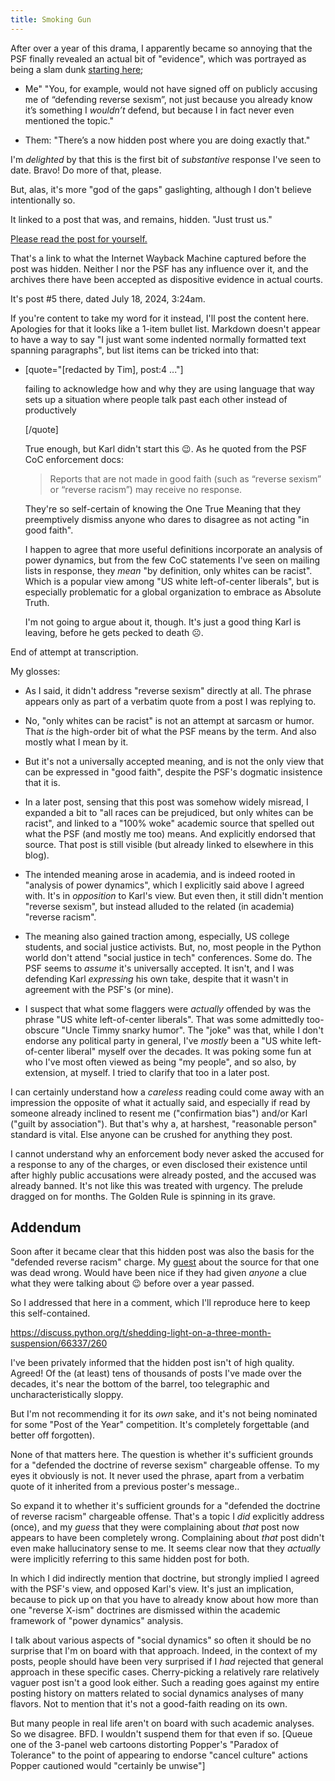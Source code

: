 ```yaml
---
title: Smoking Gun
---
```


After over a year of this  drama, I apparently became so annoying that the PSF finally revealed an actual bit of "evidence", which was portrayed as being a slam dunk [starting here](https://discuss.python.org/t/suspension-of-franz-kiraly/103776/95);

- Me" "You, for example, would not have signed off on publicly accusing me of “defending reverse sexism”, not just because you already know it’s something I _wouldn’t_ defend, but because I in fact never even mentioned the topic."

- Them: "There’s a now hidden post where you are doing exactly that."

I'm _delighted_ by that this is the first bit of _substantive_ response I've seen to date. Bravo! Do more of that, please.

But, alas, it's more "god of the gaps" gaslighting, although I don't believe intentionally so.

It linked to a post that was, and remains, hidden. "Just trust us."

[Please read the post for yourself.](https://web.archive.org/web/20240718111426/https://discuss.python.org/t/im-leaving-too/58408)

That's a link to what the Internet Wayback Machine captured before the post was hidden. Neither I nor the PSF has any influence over it, and the archives there have been accepted as dispositive evidence in actual courts.

It's post #5 there, dated July 18, 2024, 3:24am.

If you're content to take my word for it instead, I'll post the content here. Apologies for that it looks like a 1-item bullet list.  Markdown doesn't appear to have a way to say "I just want some indented normally formatted text spanning paragraphs", but list items can be tricked into that:

-  [quote="[redacted by Tim], post:4 ..."]

   failing to acknowledge how and why they are using language that way sets up a situation where people talk past each other instead of productively
   
   [/quote]

   True enough, but Karl didn't start this :wink:. As he quoted from the PSF CoC enforcement docs:

   > Reports that are not made in good faith (such as “reverse sexism” or “reverse racism”) may receive no response.

   They're so self-certain of knowing the One True Meaning that they preemptively dismiss anyone who dares to disagree as not acting "in good faith".

   I happen to agree that more useful definitions incorporate an analysis of power dynamics, but from the few CoC statements I've seen on mailing lists in response, they _mean_ "by definition, only whites can be racist". Which is a popular view among "US white left-of-center liberals", but is especially problematic for a global organization to embrace as Absolute Truth.

   I'm not going to argue about it, though. It's just a good thing Karl is leaving, before he gets pecked to death :frowning_face:.

End of attempt at transcription.

My glosses:

- As I said, it didn't address "reverse sexism" directly at all. The phrase appears only as part of a verbatim quote from a post I was replying to.

- No, "only whites can be racist" is not an attempt at sarcasm or humor. That _is_ the high-order bit of what the PSF means by the term. And also mostly what I mean by it.

- But it's not a universally accepted meaning, and is not the only view that can be expressed in "good faith", despite the PSF's dogmatic insistence that it is.

- In a later post, sensing that this post was somehow widely misread, I expanded a bit to "all races can be prejudiced, but only whites can be racist", and linked to a "100% woke" academic source that spelled out what the PSF (and mostly me too) means. And explicitly endorsed that source. That post is still visible (but already linked to elsewhere in this blog).

- The intended meaning arose in academia, and is indeed rooted in "analysis of power dynamics", which I explicitly said above I agreed with. It's in _opposition_ to Karl's view. But even then, it still didn't mention "reverse sexism", but instead alluded to the related (in academia) "reverse racism".

- The meaning also gained traction among, especially, US college students, and social justice activists. But, no, most people in the Python world don't attend "social justice in tech" conferences. Some do. The PSF seems to _assume_ it's universally accepted. It isn't, and I was defending Karl _expressing_ his own take, despite that it wasn't in agreement with the PSF's (or mine).

- I suspect that what some flaggers were _actually_ offended by was the phrase "US white left-of-center liberals". That was some admittedly too-obscure "Uncle Timmy snarky humor". The "joke" was that, while I don't endorse any political party in general, I've _mostly_ been a "US white left-of-center liberal" myself over the decades. It was poking some fun at who I've most often viewed as being "my people", and so also, by extension, at myself. I tried to clarify that too in a later post.

I can certainly understand how a _careless_ reading could come away with an impression the opposite of what it actually said, and especially if read by someone already inclined to resent me ("confirmation bias") and/or Karl ("guilt by association"). But that's why a, at harshest, "reasonable person" standard is vital. Else anyone can be crushed for anything they post.

I cannot understand why an enforcement body never asked the accused for a response to any of the charges, or even disclosed their existence until after highly public accusations were already posted, and the accused was already banned. It's not like this was treated with urgency. The prelude dragged on for months. The Golden Rule is spinning in its grave.

## Addendum

Soon after it became clear that this hidden post was also the basis for the "defended reverse racism" charge. My [guest](silly) about the source for that one was dead wrong. Would have been nice if they had given _anyone_ a clue what they were talking about :wink: before over a year passed.

So I addressed that here in a comment, which I'll reproduce here to keep this self-contained.

https://discuss.python.org/t/shedding-light-on-a-three-month-suspension/66337/260

I've been privately informed that the hidden post isn't of high quality. Agreed! Of the (at least) tens of thousands of posts I've made over the decades, it's near the bottom of the barrel, too telegraphic and uncharacteristically sloppy.

But I'm not recommending it for its _own_ sake, and it's not being nominated for some "Post of the Year" competition. It's completely forgettable (and better off forgotten).

None of that matters here. The question is whether it's sufficient grounds for a "defended the doctrine of reverse sexism" chargeable offense. To my eyes it obviously is not. It never used the phrase, apart from a verbatim quote of it inherited from a previous poster's message..

So expand it to whether it's sufficient grounds for a "defended the doctrine of reverse racism" chargeable offense. That's a topic I _did_ explicitly address (once), and my _guess_ that they were complaining about _that_ post now appears to have been completely wrong. Complaining about _that_ post didn't even make hallucinatory sense to me. It seems clear now that they _actually_ were implicitly referring to this same hidden post for both.

In which I did indirectly mention that doctrine, but strongly implied I agreed with the PSF's view, and opposed Karl's view. It's just an implication, because to pick up on that you have to already know about how more than one "reverse X-ism" doctrines are dismissed within the academic framework of "power dynamics" analysis.

I talk about various aspects of "social dynamics" so often it should be no surprise that I'm on board with that approach. Indeed, in the context of my posts, people should have been very surprised if I _had_ rejected that general approach in these specific cases. Cherry-picking a relatively rare relatively vaguer post isn't a good look either. Such a reading goes against my entire posting history on matters related to social dynamics analyses of many flavors. Not to mention that it's not a good-faith reading on its own.

But many people in real life aren't on board with such academic analyses. So we disagree. BFD. I wouldn't suspend them for that even if so. \[Queue one of the 3-panel web cartoons distorting Popper's "Paradox of Tolerance" to the point of appearing to endorse "cancel culture" actions Popper cautioned would "certainly be unwise"\]
